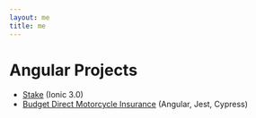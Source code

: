 ```yaml
---
layout: me
title: me
---
```


# Angular Projects

<ul class="project-list">
    <li>
        <a href="https://www.stake.com.au/" target="_blank">Stake</a> (Ionic 3.0)
    </li>
    <li>
        <a href="https://www.budgetdirect.com.au/motorcycle-insurance.html" target="_blank">Budget Direct Motorcycle Insurance</a> (Angular, Jest, Cypress)
    </li>
</ul>
